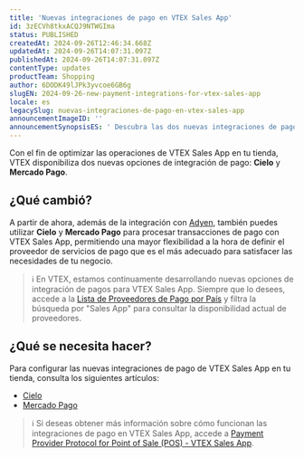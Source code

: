 ```yaml
---
title: 'Nuevas integraciones de pago en VTEX Sales App'
id: 3zECVh8tkxACQJ9NTWGIma
status: PUBLISHED
createdAt: 2024-09-26T12:46:34.668Z
updatedAt: 2024-09-26T14:07:31.097Z
publishedAt: 2024-09-26T14:07:31.097Z
contentType: updates
productTeam: Shopping
author: 6DODK49lJPk3yvcoe6GB6g
slugEN: 2024-09-26-new-payment-integrations-for-vtex-sales-app
locale: es
legacySlug: nuevas-integraciones-de-pago-en-vtex-sales-app
announcementImageID: ''
announcementSynopsisES: ' Descubra las dos nuevas integraciones de pago disponibles en la App VTEX Sales'
---
```


Con el fin de optimizar las operaciones de VTEX Sales App en tu tienda, VTEX disponibiliza dos nuevas opciones de integración de pago: __Cielo__ y __Mercado Pago__.

## ¿Qué cambió?
A partir de ahora, además de la integración con [Adyen](https://help.vtex.com/es/tutorial/configurar-pagos-con-adyenv3-en-vtex-sales-app--24yO6KloBn6DN6CbprHtgt), también puedes utilizar __Cielo__ y __Mercado Pago__ para procesar transacciones de pago con VTEX Sales App, permitiendo una mayor flexibilidad a la hora de definir el proveedor de servicios de pago que es el más adecuado para satisfacer las necesidades de tu negocio.

>ℹ️ En VTEX, estamos continuamente desarrollando nuevas opciones de integración de pagos para VTEX Sales App. Siempre que lo desees, accede a la [Lista de Proveedores de Pago por País](https://help.vtex.com/es/tutorial/lista-de-proveedores-de-pago-por-pais--2im3BEGXxSAcRuxEaIHPvp) y filtra la búsqueda por "Sales App" para consultar la disponibilidad actual de proveedores.

## ¿Qué se necesita hacer?
Para configurar las nuevas integraciones de pago de VTEX Sales App en tu tienda, consulta los siguientes artículos:
- [Cielo](https://help.vtex.com/es/tutorial/configurar-pagos-con-cielo-en-vtex-sales-app--2p8rALKTNojgEl8zKn5BtG)
- [Mercado Pago](https://help.vtex.com/es/tutorial/configurar-pagos-con-mercado-pago-en-vtex-sales-app--51fgSydGGOnlBdtwTfE8BE)

>ℹ️ Si deseas obtener más información sobre cómo funcionan las integraciones de pago en VTEX Sales App, accede a [Payment Provider Protocol for Point of Sale (POS) - VTEX Sales App](https://developers.vtex.com/docs/guides/payments-integration-ppp-applied-to-pos).
